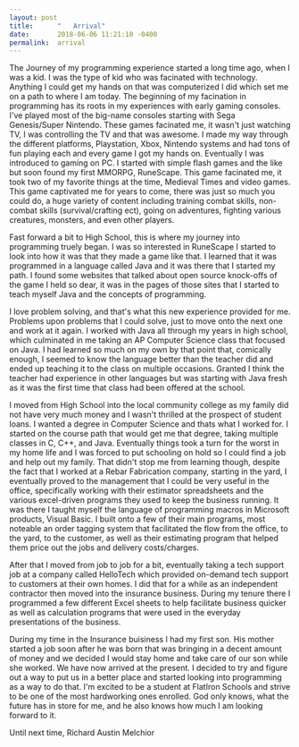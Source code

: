 ```yaml
---
layout: post
title:      "   Arrival"
date:       2018-06-06 11:21:10 -0400
permalink:  arrival
---
```



The Journey of my programming experience started a long time ago, when I was a kid. I was the type of kid who was facinated with technology. Anything I could get my hands on that was computerized I did which set me on a path to where I am today. The beginning of my facination in programming has its roots in my experiences with early gaming consoles. I've played most of the big-name consoles starting with Sega Genesis/Super Nintendo. These games facinated me, it wasn't just watching TV, I was controlling the TV and that was awesome. I made my way through the different platforms, Playstation, Xbox, Nintendo systems and had tons of fun playing each and every game I got my hands on. Eventually I was introduced to gaming on PC. I started with simple flash games and the like but soon found my first MMORPG, RuneScape. This game facinated me, it took two of my favorite things at the time, Medieval Times and video games. This game captivated me for years to come, there was just so much you could do, a huge variety of content including training combat skills, non-combat skills (survival/crafting ect), going on adventures, fighting various creatures, monsters, and even other players. 

Fast forward a bit to High School, this is where my journey into programming truely began. I was so interested in RuneScape I started to look into how it was that they made a game like that. I learned that it was programmed in a language called Java and it was there that I started my path. I found some websites that talked about open source knock-offs of the game I held so dear, it was in the pages of those sites that I started to teach myself Java and the concepts of programming. 

I love problem solving, and that's what this new experience provided for me. Problems upon problems that I could solve, just to move onto the next one and work at it again. I worked with Java all through my years in high school, which culminated in me taking an AP Computer Science class that focused on Java. I had learned so much on my own by that point that, comically enough, I seemed to know the language better than the teacher did and ended up teaching it to the class on multiple occasions. Granted I think the teacher had experience in other languages but was starting with Java fresh as it was the first time that class had been offered at the school.

I moved from High School into the local community college as my family did not have very much money and I wasn't thrilled at the prospect of student loans. I wanted a degree in Computer Science and thats what I worked for. I started on the course path that would get me that degree, taking multiple classes in C, C++, and Java. Eventually things took a turn for the worst in my home life and I was forced to put schooling on hold so I could find a job and help out my family. That didn't stop me from learning though, despite the fact that I worked at a Rebar Fabrication company, starting in the yard, I eventually proved to the management that I could be very useful in the office, specifically working with their estimator spreadsheets and the various excel-driven programs they used to keep the business running. It was there I taught myself the language of programming macros in Microsoft products, Visual Basic. I built onto a few of their main programs, most noteable an order tagging system that facilitated the flow from the office, to the yard, to the customer, as well as their estimating program that helped them price out the jobs and delivery costs/charges. 

After that I moved from job to job for a bit, eventually taking a tech support job at a company called HelloTech which provided on-demand tech support to customers at their own homes. I did that for a while as an independent contractor then moved into the insurance business. During my tenure there I programmed a few different Excel sheets to help facilitate business quicker as well as calculation programs that were used in the everyday presentations of the business. 

During my time in the Insurance buisiness I had my first son. His mother started a job soon after he was born that was bringing in a decent amount of money and we decided I would stay home and take care of our son while she worked. We have now arrived at the present. I decided to try and figure out a way to put us in a better place and started looking into programming as a way to do that. I'm excited to be a student at FlatIron Schools and strive to be one of the most hardworking ones enrolled. God only knows, what the future has in store for me, and he also knows how much I am looking forward to it.

Until next time,
Richard Austin Melchior
